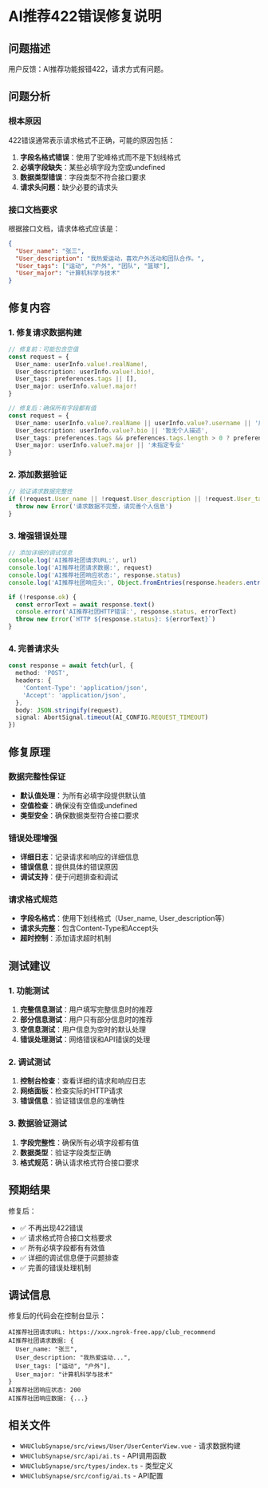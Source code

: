 # AI推荐422错误修复说明

## 问题描述

用户反馈：AI推荐功能报错422，请求方式有问题。

## 问题分析

### 根本原因
422错误通常表示请求格式不正确，可能的原因包括：
1. **字段名格式错误**：使用了驼峰格式而不是下划线格式
2. **必填字段缺失**：某些必填字段为空或undefined
3. **数据类型错误**：字段类型不符合接口要求
4. **请求头问题**：缺少必要的请求头

### 接口文档要求
根据接口文档，请求体格式应该是：
```json
{
  "User_name": "张三",
  "User_description": "我热爱运动，喜欢户外活动和团队合作。",
  "User_tags": ["运动", "户外", "团队", "篮球"],
  "User_major": "计算机科学与技术"
}
```

## 修复内容

### 1. 修复请求数据构建
```typescript
// 修复前：可能包含空值
const request = {
  User_name: userInfo.value!.realName!,
  User_description: userInfo.value!.bio!,
  User_tags: preferences.tags || [],
  User_major: userInfo.value!.major!
}

// 修复后：确保所有字段都有值
const request = {
  User_name: userInfo.value?.realName || userInfo.value?.username || '用户',
  User_description: userInfo.value?.bio || '暂无个人描述',
  User_tags: preferences.tags && preferences.tags.length > 0 ? preferences.tags : ['通用'],
  User_major: userInfo.value?.major || '未指定专业'
}
```

### 2. 添加数据验证
```typescript
// 验证请求数据完整性
if (!request.User_name || !request.User_description || !request.User_tags || !request.User_major) {
  throw new Error('请求数据不完整，请完善个人信息')
}
```

### 3. 增强错误处理
```typescript
// 添加详细的调试信息
console.log('AI推荐社团请求URL:', url)
console.log('AI推荐社团请求数据:', request)
console.log('AI推荐社团响应状态:', response.status)
console.log('AI推荐社团响应头:', Object.fromEntries(response.headers.entries()))

if (!response.ok) {
  const errorText = await response.text()
  console.error('AI推荐社团HTTP错误:', response.status, errorText)
  throw new Error(`HTTP ${response.status}: ${errorText}`)
}
```

### 4. 完善请求头
```typescript
const response = await fetch(url, {
  method: 'POST',
  headers: {
    'Content-Type': 'application/json',
    'Accept': 'application/json',
  },
  body: JSON.stringify(request),
  signal: AbortSignal.timeout(AI_CONFIG.REQUEST_TIMEOUT)
})
```

## 修复原理

### 数据完整性保证
- **默认值处理**：为所有必填字段提供默认值
- **空值检查**：确保没有空值或undefined
- **类型安全**：确保数据类型符合接口要求

### 错误处理增强
- **详细日志**：记录请求和响应的详细信息
- **错误信息**：提供具体的错误原因
- **调试支持**：便于问题排查和调试

### 请求格式规范
- **字段名格式**：使用下划线格式（User_name, User_description等）
- **请求头完整**：包含Content-Type和Accept头
- **超时控制**：添加请求超时机制

## 测试建议

### 1. 功能测试
1. **完整信息测试**：用户填写完整信息时的推荐
2. **部分信息测试**：用户只有部分信息时的推荐
3. **空信息测试**：用户信息为空时的默认处理
4. **错误处理测试**：网络错误和API错误的处理

### 2. 调试测试
1. **控制台检查**：查看详细的请求和响应日志
2. **网络面板**：检查实际的HTTP请求
3. **错误信息**：验证错误信息的准确性

### 3. 数据验证测试
1. **字段完整性**：确保所有必填字段都有值
2. **数据类型**：验证字段类型正确
3. **格式规范**：确认请求格式符合接口要求

## 预期结果

修复后：
- ✅ 不再出现422错误
- ✅ 请求格式符合接口文档要求
- ✅ 所有必填字段都有有效值
- ✅ 详细的调试信息便于问题排查
- ✅ 完善的错误处理机制

## 调试信息

修复后的代码会在控制台显示：
```
AI推荐社团请求URL: https://xxx.ngrok-free.app/club_recommend
AI推荐社团请求数据: {
  User_name: "张三",
  User_description: "我热爱运动...",
  User_tags: ["运动", "户外"],
  User_major: "计算机科学与技术"
}
AI推荐社团响应状态: 200
AI推荐社团响应数据: {...}
```

## 相关文件

- `WHUClubSynapse/src/views/User/UserCenterView.vue` - 请求数据构建
- `WHUClubSynapse/src/api/ai.ts` - API调用函数
- `WHUClubSynapse/src/types/index.ts` - 类型定义
- `WHUClubSynapse/src/config/ai.ts` - API配置 
